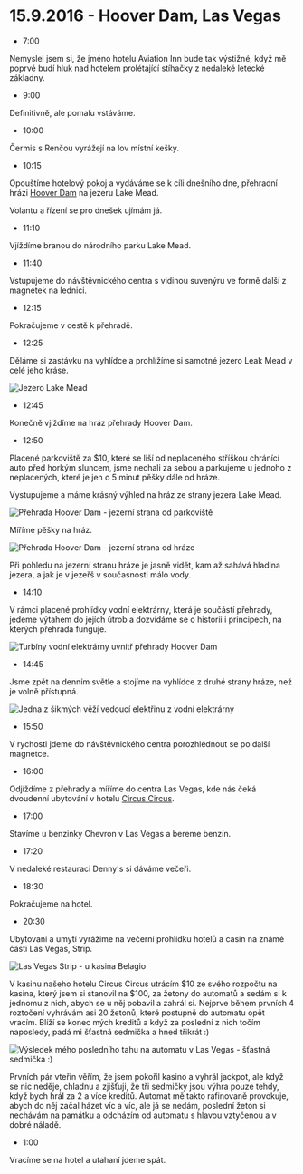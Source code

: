 # 15.9.2016 - Hoover Dam, Las Vegas

   * 7:00

Nemyslel jsem si, že jméno hotelu Aviation Inn bude tak výstižné, když mě poprvé budí hluk nad hotelem prolétající stíhačky z nedaleké letecké základny.

   * 9:00

Definitivně, ale pomalu vstáváme.

   * 10:00

Čermis s Renčou vyrážejí na lov místní kešky.

   * 10:15

Opouštíme hotelový pokoj a vydáváme se k cíli dnešního dne, přehradní hrázi [Hoover Dam](https://cs.wikipedia.org/wiki/Hooverova_p%C5%99ehrada) na jezeru Lake Mead.

Volantu a řízení se pro dnešek ujímám já.

   * 11:10

Vjíždíme branou do národního parku Lake Mead.

   * 11:40

Vstupujeme do návštěvnického centra s vidinou suvenýru ve formě další z magnetek na lednici.

   * 12:15

Pokračujeme v cestě k přehradě.

   * 12:25

Děláme si zastávku na vyhlídce a prohlížíme si samotné jezero Leak Mead v celé jeho kráse.

![Jezero Lake Mead](images/20160915/20160915_123448.jpg)

   * 12:45

Konečně vjíždíme na hráz přehrady Hoover Dam.

   * 12:50

Placené parkoviště za $10, které se liší od neplaceného stříškou chránící auto před horkým sluncem, jsme nechali za sebou a parkujeme u jednoho z neplacených, které je jen o 5 minut pěšky dále od hráze.

Vystupujeme a máme krásný výhled na hráz ze strany jezera Lake Mead.

![Přehrada Hoover Dam - jezerní strana od parkoviště](images/20160915/20160915_130444.jpg)

Míříme pěšky na hráz.

![Přehrada Hoover Dam - jezerní strana od hráze](images/20160915/20160915_131929.jpg)

Při pohledu na jezerní stranu hráze je jasně vidět, kam až sahává hladina jezera, a jak je v jezeřš v současnosti málo vody.

   * 14:10

V rámci placené prohlídky vodní elektrárny, která je součástí přehrady, jedeme výtahem do jejích útrob a dozvídáme se o historii i principech, na kterých přehrada funguje.

![Turbíny vodní elektrárny uvnitř přehrady Hoover Dam](images/20160915/20160915_143638.jpg)

   * 14:45

Jsme zpět na denním světle a stojíme na vyhlídce z druhé strany hráze, než je volně přístupná.

![Jedna z šikmých věží vedoucí elektřinu z vodní elektrárny](images/20160915/20160915_150450.jpg)

   * 15:50

V rychosti jdeme do návštěvnického centra porozhlédnout se po další magnetce.

   * 16:00

Odjíždíme z přehrady a míříme do centra Las Vegas, kde nás čeká dvoudenní ubytování v hotelu [Circus Circus](https://en.wikipedia.org/wiki/Circus_Circus_Las_Vegas).

   * 17:00

Stavíme u benzinky Chevron v Las Vegas a bereme benzín.

   * 17:20

V nedaleké restauraci Denny's si dáváme večeři.

   * 18:30

Pokračujeme na hotel.

   * 20:30

Ubytovaní a umytí vyrážíme na večerní prohlídku hotelů a casin na známé části Las Vegas, Strip.

![Las Vegas Strip - u kasina Belagio](images/20160915/20160915_223708.jpg)

V kasinu našeho hotelu Circus Circus utrácím $10 ze svého rozpočtu na kasina, který jsem si stanovil na $100, za žetony do automatů a sedám si k jednomu z nich, abych se u něj pobavil a zahrál si. Nejprve během prvních 4 roztočení vyhrávám asi 20 žetonů, které postupně do automatu opět vracím. Blíží se konec mých kreditů a když za poslední z nich točím naposledy, padá mi šťastná sedmička a hned třikrát :)

![Výsledek mého posledního tahu na automatu v Las Vegas - šťastná sedmička :)](images/20160915/20160915_222003.jpg)

Prvních pár vteřin věřím, že jsem pokořil kasino a vyhrál jackpot, ale když se nic neděje, chladnu a zjišťuji, že tři sedmičky jsou výhra pouze tehdy, když bych hrál za 2 a více kreditů. Automat mě takto rafinovaně provokuje, abych do něj začal házet víc a víc, ale já se nedám, poslední žeton si nechávám na památku a odcházím od automatu s hlavou vztyčenou a v dobré náladě.

   * 1:00

Vracíme se na hotel a utahaní jdeme spát.

